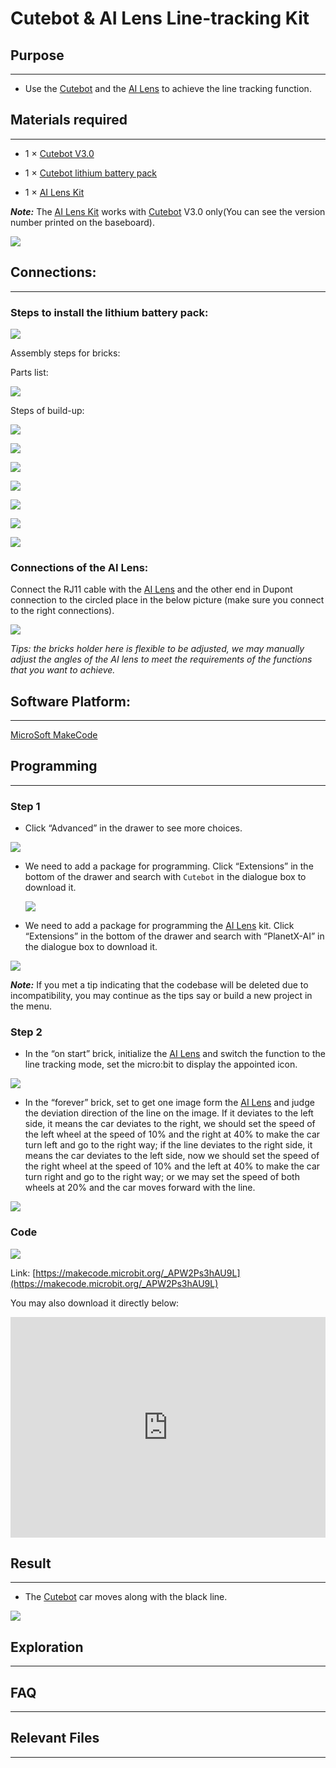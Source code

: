 # Cutebot & AI Lens Line-tracking Kit

## Purpose
---
- Use the [Cutebot](https://www.elecfreaks.com/micro-bit-smart-cutebot.html) and the [AI Lens](https://www.elecfreaks.com/elecfreaks-smart-ai-lens-kit.html) to achieve the line tracking function. 

## Materials required
---

- 1 × [Cutebot V3.0](https://www.elecfreaks.com/micro-bit-smart-cutebot.html)

- 1 × [Cutebot lithium battery pack](https://www.elecfreaks.com/cutebot-lithium-battery-pack.html)

- 1 × [AI Lens Kit](https://www.elecfreaks.com/elecfreaks-smart-ai-lens-kit.html)

***Note:*** The [AI Lens Kit](https://www.elecfreaks.com/elecfreaks-smart-ai-lens-kit.html) works with [Cutebot](https://www.elecfreaks.com/micro-bit-smart-cutebot.html) V3.0 only(You can see the version number printed on the baseboard).

![](./images/cutebot-16-04.png)

## Connections:
---

### Steps to install the lithium battery pack: 

![](./images/cutebot-step-01.png)

Assembly steps for bricks:

Parts list:

![](./images/cutebot-step-02.png)

Steps of build-up:

![](./images/cutebot-step-03.png)

![](./images/cutebot-step-04.png)

![](./images/cutebot-step-05.png)

![](./images/cutebot-step-06.png)

![](./images/cutebot-step-07.png)

![](./images/cutebot-step-08.png)

![](./images/cutebot-step-09.png)



### Connections of the AI Lens: 

Connect the RJ11 cable with the [AI Lens](https://www.elecfreaks.com/elecfreaks-smart-ai-lens-kit.html) and the other end in Dupont connection to the circled place in the below picture (make sure you connect to the right connections).

![](./images/cutebot-step-10.png)

*Tips: the bricks holder here is flexible to be adjusted, we may manually adjust the angles of the AI lens to meet the requirements of the functions that you want to achieve.*

## Software Platform:
---
[MicroSoft MakeCode](https://makecode.microbit.org/#)

## Programming
---

### Step 1
- Click “Advanced” in the drawer to see more choices.

![](./images/cutebot-pk-1.png)

- We need to add a package for programming. Click “Extensions” in the bottom of the drawer and search with `Cutebot` in the dialogue box to download it.

  ![](./images/cutebot-pk-11.png)

- We need to add a package for programming the [AI Lens](https://www.elecfreaks.com/elecfreaks-smart-ai-lens-kit.html) kit. Click “Extensions” in the bottom of the drawer and search with “PlanetX-AI” in the dialogue box to download it.

![](./images/cutebot-pk-12.png)

***Note:*** If you met a tip indicating that the codebase will be deleted due to incompatibility, you may continue as the tips say or build a new project in the menu.

###  Step 2

- In the “on start” brick, initialize the [AI Lens](https://www.elecfreaks.com/elecfreaks-smart-ai-lens-kit.html) and switch the function to the line tracking mode, set the micro:bit to display the appointed icon.

![](./images/case-16-01.png)

- In the “forever” brick, set to get one image form the [AI Lens](https://www.elecfreaks.com/elecfreaks-smart-ai-lens-kit.html) and judge the deviation direction of the line on the image. If it deviates to the left side, it means the car deviates to the right, we should set the speed of the left wheel at the speed of 10% and the right at 40% to make the car turn left and go to the right way; if the line deviates to the right side, it means the car deviates to the left side, now we should set the speed of the right wheel at the speed of 10% and the left at 40% to make the car turn right and go to the right way; or we may set the speed of both wheels at 20% and the car moves forward with the line. 

![](./images/case-16-02.png)

### Code

![](./images/case-16-03.png)

Link: [https://makecode.microbit.org/_APW2Ps3hAU9L](https://makecode.microbit.org/_APW2Ps3hAU9L)

You may also download it directly below:

<div style="position:relative;height:0;padding-bottom:70%;overflow:hidden;">
<iframe style="position:absolute;top:0;left:0;width:100%;height:100%;" src="https://makecode.microbit.org/#pub:https://makecode.microbit.org/_APW2Ps3hAU9L" frameborder="0" sandbox="allow-popups allow-forms allow-scripts allow-same-origin">
</iframe>
</div>  


## Result 
---
- The [Cutebot](https://www.elecfreaks.com/micro-bit-smart-cutebot.html) car moves along with the black line.

![](./images/case-16-04.gif)


## Exploration
---

## FAQ
---
## Relevant Files
---
